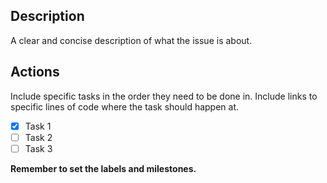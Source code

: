 ## Description

A clear and concise description of what the issue is about.

## Actions

Include specific tasks in the order they need to be done in. Include links to specific lines of code where the task should happen at.

- [x] Task 1
- [ ] Task 2
- [ ] Task 3

**Remember to set the labels and milestones.**
